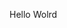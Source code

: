Hello Wolrd















































































































































































































































































































































































































































































































































































































































































































































































































































































































































































































































































































































































































































































































































































































































































































































































































































































































































































































































































































































































































































































































































































































































































































































































































































































































































































































































































































































































































































































































































































































































































































































































































































































































































































































































































































































































































































































































































































































































































































































































































































































































































































































































































































































































































































































































































































































































































































































































































































































































































































































































































































































